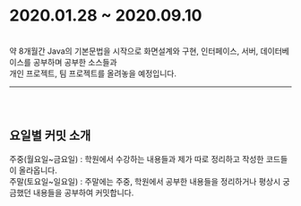 # <h1>2020.01.28 ~ 2020.09.10</h1>
<br>
약 8개월간 Java의 기본문법을 시작으로 화면설계와 구현, 인터페이스, 서버, 데이터베이스를 공부하며 공부한 소스들과<br>
개인 프로젝트, 팀 프로젝트를 올려놓을 예정입니다.

<br>
<hr/>
<br>

# <h2> 요일별 커밋 소개 </h2>
주중(월요일~금요일) : 학원에서 수강하는 내용들과 제가 따로 정리하고 작성한 코드들이 올라옵니다.<br>
주말(토요일~일요일) : 주말에는 주중, 학원에서 공부한 내용들을 정리하거나 평상시 궁금했던 내용들을 공부하여 커밋합니다.

<br>
